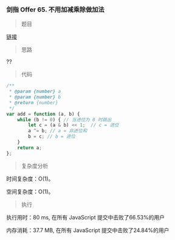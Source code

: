 ### 剑指 Offer 65. 不用加减乘除做加法

> 题目

[链接](https://leetcode-cn.com/problems/bu-yong-jia-jian-cheng-chu-zuo-jia-fa-lcof/)

> 思路

??

> 代码

```js
/**
 * @param {number} a
 * @param {number} b
 * @return {number}
 */
var add = function (a, b) {
    while (b != 0) { // 当进位为 0 时跳出
        let c = (a & b) << 1;  // c = 进位
        a ^= b; // a = 非进位和
        b = c; // b = 进位
    }
    return a;
};
```

> 复杂度分析

时间复杂度：O(1)。

空间复杂度：O(1)。

> 执行

执行用时：80 ms, 在所有 JavaScript 提交中击败了66.53%的用户

内存消耗：37.7 MB, 在所有 JavaScript 提交中击败了24.84%的用户
